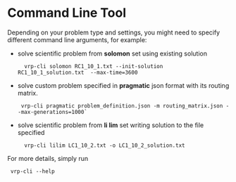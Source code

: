 # Command Line Tool

Depending on your problem type and settings, you might need to specify different command line
arguments, for example:

- solve scientific problem from **solomon** set using existing solution

        vrp-cli solomon RC1_10_1.txt --init-solution RC1_10_1_solution.txt  --max-time=3600

- solve custom problem specified in **pragmatic** json format with its routing matrix.

       vrp-cli pragmatic problem_definition.json -m routing_matrix.json --max-generations=1000`

- solve scientific problem from **li lim** set writing solution to the file specified

        vrp-cli lilim LC1_10_2.txt -o LC1_10_2_solution.txt

For more details, simply run

     vrp-cli --help